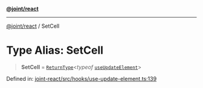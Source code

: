 [**@joint/react**](../README.md)

***

[@joint/react](../README.md) / SetCell

# Type Alias: SetCell

> **SetCell** = [`ReturnType`](https://www.typescriptlang.org/docs/handbook/utility-types.html#returntypetype)\<*typeof* [`useUpdateElement`](../functions/useUpdateElement.md)\>

Defined in: [joint-react/src/hooks/use-update-element.ts:139](https://github.com/samuelgja/joint/blob/main/packages/joint-react/src/hooks/use-update-element.ts#L139)
